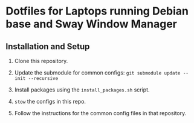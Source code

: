 # Dotfiles for Laptops running Debian base and Sway Window Manager

## Installation and Setup

1. Clone this repository.

2. Update the submodule for common configs: `git submodule update --init --recursive`

3. Install packages using the `install_packages.sh` script.

5. `stow` the configs in this repo.

6. Follow the instructions for the common config files in that repository.
